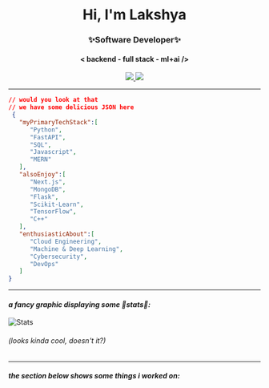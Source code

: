 <h1 align="center">Hi, I'm Lakshya</h1>
<h3 align="center">✨Software Developer✨</h3>
<h4 align="center"> <b>< backend - full stack - ml+ai /></b> </h4>
<p align = "center" ><a href = "https://www.linkedin.com/in/lakshya-malik/" target = "_blank"> <img src =  "https://img.shields.io/badge/LinkedIn-0077B5?style=for-the-badge&logo=linkedin&logoColor=white"> </a>
<a href = "https://lakshwrites.medium.com" target = "_blank"> <img src =  "https://img.shields.io/badge/Medium-12100E?style=for-the-badge&logo=medium&logoColor=white"> </a>
 
 
</p>

<hr />

```json
// would you look at that
// we have some delicious JSON here
 {
   "myPrimaryTechStack":[
      "Python",
      "FastAPI",
      "SQL",
      "Javascript",
      "MERN"
   ],
   "alsoEnjoy":[
      "Next.js",
      "MongoDB",
      "Flask",
      "Scikit-Learn",
      "TensorFlow",
      "C++"
   ],
   "enthusiasticAbout":[
      "Cloud Engineering",
      "Machine & Deep Learning",
      "Cybersecurity",
      "DevOps"
   ]
}
```
<hr/>

</p>

#### *a fancy graphic displaying some 💫stats💫:*

![Stats](https://github-readme-stats.vercel.app/api?username=outoflaksh&show_icons=true&theme=radical&count_private=true)

###### (looks kinda cool, doesn't it?)

<hr />

#### *the section below shows some things i worked on:*
